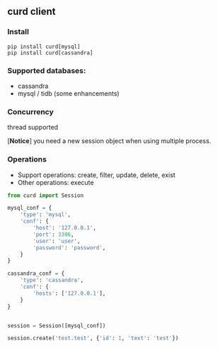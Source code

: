 ## curd client


### Install
```
pip install curd[mysql]
pip install curd[cassandra]
```

### Supported databases:
* cassandra
* mysql / tidb (some enhancements)


### Concurrency
thread supported

[**Notice**] you need a new session object when using multiple process.


### Operations
* Support operations: create, filter, update, delete, exist
* Other operations: execute

```python
from curd import Session

mysql_conf = {
    'type': 'mysql',
    'conf': {
        'host': '127.0.0.1',
        'port': 3306,
        'user': 'user',
        'password': 'password',
    }
}

cassandra_conf = {
    'type': 'cassandra',
    'conf': {
        'hosts': ['127.0.0.1'],
    }
}


session = Session([mysql_conf])

session.create('test.test', {'id': 1, 'text': 'test'})
```